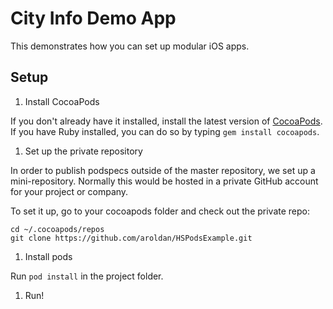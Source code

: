 # City Info Demo App

This demonstrates how you can set up modular iOS apps.

## Setup

 1. Install CocoaPods

  If you don't already have it installed, install the latest version of [CocoaPods](http://cocoapods.org/). If you have Ruby installed, you can do so by typing `gem install cocoapods`.

 1. Set up the private repository

  In order to publish podspecs outside of the master repository, we set up a mini-repository. Normally this would be hosted in a private GitHub account for your project or company.

  To set it up, go to your cocoapods folder and check out the private repo:

  ```
  cd ~/.cocoapods/repos
  git clone https://github.com/aroldan/HSPodsExample.git
  ``` 

 1. Install pods

  Run `pod install` in the project folder.

 1. Run!